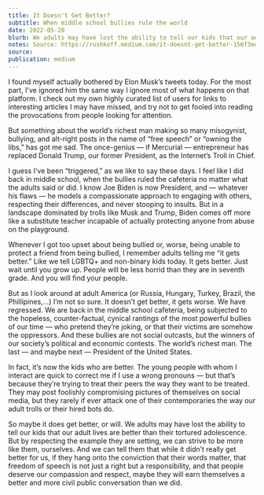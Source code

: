 ```yaml
---
title: It Doesn't Get Better?
subtitle: When middle school bullies rule the world
date: 2022-05-20
blurb: We adults may have lost the ability to tell our kids that our adult lives are better than their tortured adolescence. But by respecting the example they are setting, we can strive to be more like them, ourselves.
notes: Source: https://rushkoff.medium.com/it-doesnt-get-better-156f3ed184a2
source: 
publication: medium
---
```


I found myself actually bothered by Elon Musk’s tweets today. For the most part, I’ve ignored him the same way I ignore most of what happens on that platform. I check out my own highly curated list of users for links to interesting articles I may have missed, and try not to get fooled into reading the provocations from people looking for attention.

But something about the world’s richest man making so many misogynist, bullying, and alt-right posts in the name of “free speech” or “owning the libs,” has got me sad. The once-genius — if Mercurial — entrepreneur has replaced Donald Trump, our former President, as the Internet’s Troll in Chief.

I guess I’ve been “triggered,” as we like to say these days. I feel like I did back in middle school, when the bullies ruled the cafeteria no matter what the adults said or did. I know Joe Biden is now President, and — whatever his flaws — he models a compassionate approach to engaging with others, respecting their differences, and never stooping to insults. But in a landscape dominated by trolls like Musk and Trump, Biden comes off more like a substitute teacher incapable of actually protecting anyone from abuse on the playground.

Whenever I got too upset about being bullied or, worse, being unable to protect a friend from being bullied, I remember adults telling me “it gets better.” Like we tell LGBTQ+ and non-binary kids today. It gets better. Just wait until you grow up. People will be less horrid than they are in seventh grade. And you will find your people.

But as I look around at adult America (or Russia, Hungary, Turkey, Brazil, the Phillipines,…) I’m not so sure. It doesn’t get better, it gets worse. We have regressed. We are back in the middle school cafeteria, being subjected to the hopeless, counter-factual, cynical rantings of the most powerful bullies of our time — who pretend they’re joking, or that their victims are somehow the oppressors. And these bullies are not social outcasts, but the winners of our society’s political and economic contests. The world’s richest man. The last — and maybe next — President of the United States.

In fact, it’s now the kids who are better. The young people with whom I interact are quick to correct me if I use a wrong pronouns — but that’s because they’re trying to treat their peers the way they want to be treated. They may post foolishly compromising pictures of themselves on social media, but they rarely if ever attack one of their contemporaries the way our adult trolls or their hired bots do.

So maybe it does get better, or will. We adults may have lost the ability to tell our kids that our adult lives are better than their tortured adolescence. But by respecting the example they are setting, we can strive to be more like them, ourselves. And we can tell them that while it didn’t really get better for us, if they hang onto the conviction that their words matter, that freedom of speech is not just a right but a responsibility, and that people deserve our compassion and respect, maybe they will earn themselves a better and more civil public conversation than we did.
